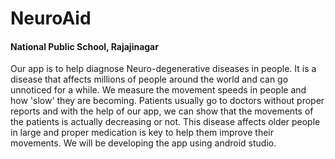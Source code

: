 # NeuroAid
#### National Public School, Rajajinagar
Our app is to help diagnose Neuro-degenerative diseases in people. It is a disease that affects millions of people around the world and can go unnoticed for a while. We measure the movement speeds in people and how 'slow' they are becoming. Patients usually go to doctors without proper reports and with the help of our app, we can show that the movements of the patients is actually decreasing or not. This disease affects older people in large and proper medication is key to help them improve their movements. We will be developing the app using android studio.
